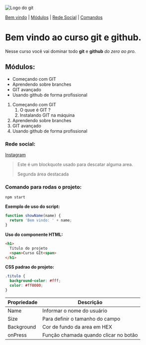 ![Logo do git](https://sujeitoprogramador.com/wp-content/uploads/2021/04/gitimage.png)

[Bem vindo](#bem-vindo-ao-curso-git-e-github) |
[Módulos](#módulos) |
[Rede Social](#rede-social) |
[Comandos](#comando-para-rodas-o-projeto)

# Bem vindo ao curso git e github.

Nesse curso você vai dominar todo **git** e **github** _do zero ao pro_.

## Módulos:

- Começando com GIT
- Aprendendo sobre branches
- GIT avançado
- Usando github de forma profissional

1. Começando com GIT
   1. O quue é GIT ?
   2. Instalando GIT na máquina
2. Aprendendo sobre branches
3. GIT avançado
4. Usando github de forma profissional

### Rede social:

[Instagram](https://instagram.com/rafael_rfs)

> Este é um blockquote usado para descatar alguma area.
>
> Segunda área destacada

### Comando para rodas o projeto:

```
npm start
```

**Exemplo de uso do script:**

```js
function showName(name) {
  return 'Bem vindo: ' + name;
}
```

**Uso do componente HTML:**

```html
<h1>
  Titulo do projeto
  <span>Curso GIt<span>
</h1>
```

**CSS padrao do projeto:**

```css
.titulo {
  background-color: #fff;
  color: #ff0000;
}
```

| Propriedade | Descrição                             |
| ----------- | ------------------------------------- |
| Name        | Informar o nome do usuário            |
| Size        | Para definir o tamanho do campo       |
| Background  | Cor de fundo da area em HEX           |
| onPress     | Função chamada quando clicar no botão |
